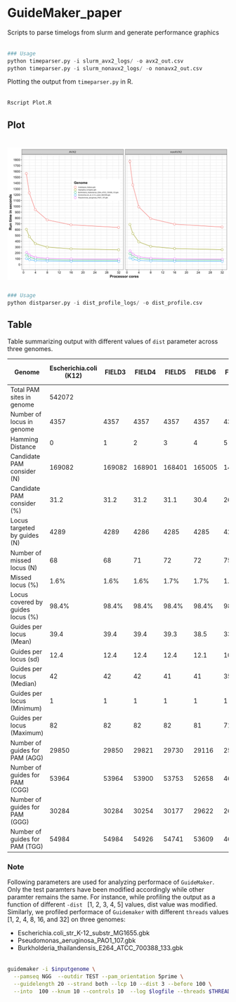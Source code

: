 # GuideMaker_paper

Scripts to parse timelogs from slurm and generate performance graphics



```python

### Usage
python timeparser.py -i slurm_avx2_logs/ -o avx2_out.csv
python timeparser.py -i slurm_nonavx2_logs/ -o nonavx2_out.csv

```


Plotting the output from `timeparser.py`  in R. 

```R

Rscript Plot.R 

```

## Plot

# ![alt text](https://github.com/USDA-ARS-GBRU/GuideMaker_paper/blob/master/figures/AVX2_Performance_Graph.png)





```python
### Usage
python distparser.py -i dist_profile_logs/ -o dist_profile.csv

```

## Table
Table summarizing output with different values of `dist` parameter across three genomes.

|Genome                           |Escherichia.coli (K12)|FIELD3|FIELD4|FIELD5|FIELD6|FIELD7|Pseudomonas aeruginosa (PA01)|FIELD9|FIELD10|FIELD11|FIELD12|FIELD13|Burkholderia thailandensis(E264)|FIELD15|FIELD16|FIELD17|FIELD18|FIELD19|
|---------------------------------|----------------------|------|------|------|------|------|-----------------------------|------|-------|-------|-------|-------|--------------------------------|-------|-------|-------|-------|-------|
|Total PAM sites in genome        |542072                |      |      |      |      |      |1171798                      |      |       |       |       |       |923228                          |       |       |       |       |       |
|Number of locus in genome        |4357                  |4357  |4357  |4357  |4357  |4357  |5584                         |5584  |5584   |5584   |5584   |5584   |5633                            |5633   |5633   |5633   |5633   |5633   |
|Hamming Distance                 |0                     |1     |2     |3     |4     |5     |0                            |1     |2      |3      |4      |5      |0                               |1      |2      |3      |4      |5      |
|Candidate PAM consider (N)       |169082                |169082|168901|168401|165005|144356|161535                       |161535|161126 |157822 |136024 |88006  |128778                          |128778 |128395 |125263 |107299 |71605  |
|Candidate PAM consider (%)       |31.2                  |31.2  |31.2  |31.1  |30.4  |26.6  |13.8                         |13.8  |13.8   |13.5   |11.6   |7.5    |13.9                            |13.9   |13.9   |13.6   |11.6   |7.8    |
|Locus targeted by guides (N)     |4289                  |4289  |4286  |4285  |4285  |4282  |5568                         |5568  |5563   |5565   |5566   |5562   |5505                            |5505   |5500   |5498   |5497   |5460   |
|Number of missed locus (N)       |68                    |68    |71    |72    |72    |75    |16                           |16    |21     |19     |18     |22     |128                             |128    |133    |135    |136    |173    |
|Missed locus (%)                 |1.6%                  |1.6%  |1.6%  |1.7%  |1.7%  |1.7%  |0.3%                         |0.3%  |0.4%   |0.3%   |0.3%   |0.4%   |2.3%                            |2.3%   |2.4%   |2.4%   |2.4%   |3.1%   |
|Locus covered by guides locus (%)|98.4%                 |98.4% |98.4% |98.4% |98.4% |98.3% |99.7%                        |99.7% |99.6%  |99.7%  |99.7%  |99.6%  |97.7%                           |97.7%  |97.6%  |97.6%  |97.6%  |96.9%  |
|Guides per locus (Mean)          |39.4                  |39.4  |39.4  |39.3  |38.5  |33.7  |29.0                         |29.0  |29.0   |28.4   |24.4   |15.8   |23.4                            |23.4   |23.3   |22.8   |19.5   |13.1   |
|Guides per locus (sd)            |12.4                  |12.4  |12.4  |12.4  |12.1  |10.8  |8.6                          |8.6   |8.6    |8.7    |8.5    |7.5    |9.5                             |9.5    |9.5    |9.5    |9.4    |8.1    |
|Guides per locus (Median)        |42                    |42    |42    |41    |41    |35    |29                           |29    |28     |28     |24     |15     |22                              |22     |22     |22     |18     |12     |
|Guides per locus (Minimum)       |1                     |1     |1     |1     |1     |1     |1                            |1     |2      |1      |1      |1      |1                               |1      |1      |1      |1      |1      |
|Guides per locus (Maximum)       |82                    |82    |82    |82    |81    |71    |76                           |76    |76     |75     |74     |58     |65                              |65     |65     |65     |63     |59     |
|Number of guides for PAM (AGG)   |29850                 |29850 |29821 |29730 |29116 |25436 |28564                        |28564 |28484  |27832  |23487  |14350  |16856                           |16856  |16807  |16414  |14182  |9524   |
|Number of guides for PAM (CGG)   |53964                 |53964 |53900 |53753 |52658 |46196 |66273                        |66273 |66099  |64787  |56150  |36518  |68843                           |68843  |68630  |66759  |56380  |36560  |
|Number of guides for PAM (GGG)   |30284                 |30284 |30254 |30177 |29622 |26230 |32068                        |32068 |32003  |31410  |27356  |18228  |23428                           |23428  |23369  |22852  |19716  |13355  |
|Number of guides for PAM (TGG)   |54984                 |54984 |54926 |54741 |53609 |46494 |34630                        |34630 |34540  |33793  |29031  |18910  |19651                           |19651  |19589  |19238  |17021  |12166  |





### Note
Following parameters are used for analyzing performace of `GuideMaker`. Only the test paramters have been modified accordingly while other paramter remains the same. For instance, while profiling the output as a function of different `-dist ` [1, 2, 3, 4, 5] values, dist value was modified. Similarly, we profiled performace of `Guidemaker` with different `threads` values [1, 2, 4, 8, 16, and 32] on three genomes:
  - Escherichia.coli_str_K-12_substr_MG1655.gbk
  - Pseudomonas_aeruginosa_PAO1_107.gbk
  - Burkholderia_thailandensis_E264_ATCC_700388_133.gbk

```bash

guidemaker -i $inputgenome \
  --pamseq NGG  --outdir TEST --pam_orientation 5prime \
  --guidelength 20 --strand both --lcp 10 --dist 3 --before 100 \
  --into  100 --knum 10 --controls 10  --log $logfile --threads $THREADS


```










